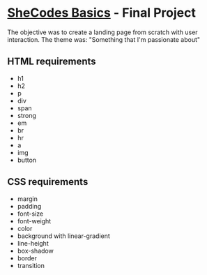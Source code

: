 # [SheCodes Basics](https://www.shecodes.io/workshops) - Final Project 

The objective was to create a landing page from scratch with user interaction. The theme was: "Something that I'm passionate about"


## HTML requirements 

- h1
- h2
- p
- div
- span
- strong
- em
- br
- hr
- a
- img
- button

## CSS requirements 

- margin
- padding
- font-size
- font-weight
- color
- background with linear-gradient
- line-height
- box-shadow
- border
- transition
